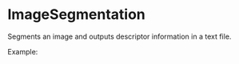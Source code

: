 # ImageSegmentation

Segments an image and outputs descriptor information in a text file.

Example:
